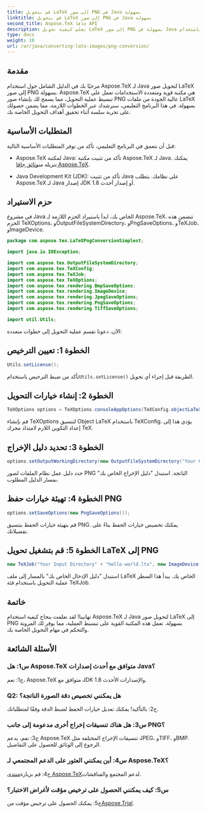 ```yaml
---
title: قم بتحويل LaTeX إلى صور PNG في Java بسهولة
linktitle: قم بتحويل LaTeX إلى صور PNG في Java بسهولة
second_title: Aspose.TeX جافا API
description: تعلم كيفية تحويل LaTeX إلى صور PNG بسهولة في Java باستخدام Aspose.TeX. اتبع دليلنا خطوة بخطوة للتكامل السلس.
type: docs
weight: 10
url: /ar/java/converting-lato-images/png-conversion/
---
```

## مقدمة

مرحبًا بك في الدليل الشامل حول استخدام Aspose.TeX لـ Java لتحويل صور LaTeX إلى صور PNG بسهولة. Aspose.TeX هي مكتبة قوية ومتعددة الاستخدامات تعمل على تبسيط عملية التحويل، مما يسمح لك بإنشاء صور PNG عالية الجودة من ملفات LaTeX بسهولة. في هذا البرنامج التعليمي، سنرشدك عبر الخطوات اللازمة، مما يضمن حصولك على تجربة سلسة أثناء تحقيق أهداف التحويل الخاصة بك.

## المتطلبات الأساسية

قبل أن نتعمق في البرنامج التعليمي، تأكد من توفر المتطلبات الأساسية التالية:

-  Aspose.TeX لمكتبة Java: تأكد من تثبيت مكتبة Aspose.TeX لـ Java. يمكنك تنزيله من[وثائق جافا Aspose.TeX](https://reference.aspose.com/tex/java/).

- Java Development Kit (JDK): تأكد من تثبيت Java على نظامك. يتطلب Aspose.TeX لـ Java إصدار JDK 1.8 أو إصدار أحدث.

## حزم الاستيراد

في مشروع Java الخاص بك، ابدأ باستيراد الحزم اللازمة لـ Aspose.TeX. تتضمن هذه الحزم TeXOptions، وOutputFileSystemDirectory، وPngSaveOptions، وTeXJob، وImageDevice.

```java
package com.aspose.tex.LaTeXPngConversionSimplest;

import java.io.IOException;

import com.aspose.tex.OutputFileSystemDirectory;
import com.aspose.tex.TeXConfig;
import com.aspose.tex.TeXJob;
import com.aspose.tex.TeXOptions;
import com.aspose.tex.rendering.BmpSaveOptions;
import com.aspose.tex.rendering.ImageDevice;
import com.aspose.tex.rendering.JpegSaveOptions;
import com.aspose.tex.rendering.PngSaveOptions;
import com.aspose.tex.rendering.TiffSaveOptions;

import util.Utils;
```

الآن، دعونا نقسم عملية التحويل إلى خطوات متعددة:

## الخطوة 1: تعيين الترخيص

```java
Utils.setLicense();
```

 تأكد من ضبط الترخيص باستخدام`Utils.setLicense()` الطريقة قبل إجراء أي تحويل.

## الخطوة 2: إنشاء خيارات التحويل

```java
TeXOptions options = TeXOptions.consoleAppOptions(TeXConfig.objectLaTeX());
```

قم بإنشاء TeXOptions لتنسيق Object LaTeX باستخدام TeXConfig. يؤدي هذا إلى إعداد التكوين اللازم لامتداد محرك TeX.

## الخطوة 3: تحديد دليل الإخراج

```java
options.setOutputWorkingDirectory(new OutputFileSystemDirectory("Your Output Directory"));
```

حدد دليل عمل نظام الملفات لصور PNG الناتجة. استبدل "دليل الإخراج الخاص بك" بمسار الدليل المطلوب.

## الخطوة 4: تهيئة خيارات حفظ PNG

```java
options.setSaveOptions(new PngSaveOptions());
```

قم بتهيئة خيارات الحفظ بتنسيق PNG. يمكنك تخصيص خيارات الحفظ بناءً على تفضيلاتك.

## الخطوة 5: قم بتشغيل تحويل LaTeX إلى PNG

```java
new TeXJob("Your Input Directory" + "hello-world.ltx", new ImageDevice(), options).run();
```

استبدل "دليل الإدخال الخاص بك" بالمسار إلى ملف LaTeX الخاص بك. يبدأ هذا السطر عملية التحويل باستخدام فئة TeXJob.

## خاتمة

تهانينا! لقد تعلمت بنجاح كيفية استخدام Aspose.TeX لـ Java لتحويل صور LaTeX إلى PNG بسهولة. تعمل هذه المكتبة القوية على تبسيط العملية، مما يوفر لك المرونة والتحكم في مهام التحويل الخاصة بك.

## الأسئلة الشائعة

### س1: هل Aspose.TeX متوافق مع أحدث إصدارات Java؟

ج1: نعم، Aspose.TeX متوافق مع JDK 1.8 والإصدارات الأحدث.

### Q2: هل يمكنني تخصيص دقة الصورة الناتجة؟

ج2: بالتأكيد! يمكنك تعديل خيارات الحفظ لضبط الدقة وفقًا لمتطلباتك.

### س3: هل هناك تنسيقات إخراج أخرى مدعومة إلى جانب PNG؟

ج3: نعم، يدعم Aspose.TeX تنسيقات الإخراج المختلفة مثل JPEG، وTIFF، وBMP. الرجوع إلى الوثائق للحصول على التفاصيل.

### س4: أين يمكنني العثور على الدعم المجتمعي لـ Aspose.TeX؟

 ج4: قم بزيارة[منتدى Aspose.TeX](https://forum.aspose.com/c/tex/47)لدعم المجتمع والمناقشات.

### س5: كيف يمكنني الحصول على ترخيص مؤقت لأغراض الاختبار؟

 ج5: يمكنك الحصول على ترخيص مؤقت من[Aspose.Trial](https://purchase.aspose.com/temporary-license/).